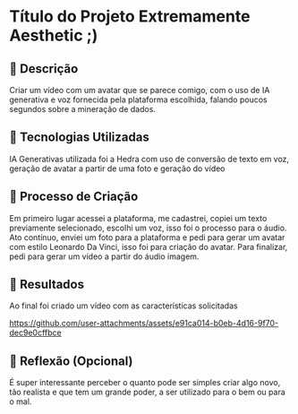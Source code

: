 # Título do Projeto Extremamente Aesthetic ;)

## 📒 Descrição
Criar um vídeo com um avatar que se parece comigo, com o uso de IA generativa e voz fornecida pela plataforma escolhida, falando poucos segundos sobre a mineração de dados.

## 🤖 Tecnologias Utilizadas
IA Generativas utilizada foi a Hedra com uso de conversão de texto em voz, geração de avatar a partir de uma foto e geração do vídeo


## 🧐 Processo de Criação
Em primeiro lugar acessei a plataforma, me cadastrei, copiei um texto previamente selecionado, escolhi um voz, isso foi o processo para o áudio.
Ato contínuo, enviei um foto para a plataforma e pedi para gerar um avatar com estilo Leonardo Da Vinci, isso foi para criação do avatar.
Para finalizar, pedi para gerar um vídeo a partir do áudio imagem.

## 🚀 Resultados
Ao final foi criado um vídeo com as características solicitadas


https://github.com/user-attachments/assets/e91ca014-b0eb-4d16-9f70-dec9e0cffbce


## 💭 Reflexão (Opcional)
É super interessante perceber o quanto pode ser simples criar algo novo, tão realista e que tem um grande poder, a ser utilizado para o bem ou para o mal.
